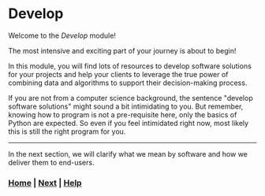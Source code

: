 # Develop

Welcome to the *Develop* module!

The most intensive and exciting part of your journey is about to begin!

In this module, you will find lots of resources to develop software 
solutions for your projects and help your clients to leverage the true power 
of combining data and algorithms to support their decision-making process.

If you are not from a computer science background, the sentence "develop 
software solutions" might sound a bit intimidating to you. But remember, 
knowing how to program is not a pre-requisite here, only the basics
of Python are expected. So even if you feel intimidated right now, most likely
this is still the right program for you.

------------------------------------------------------------------------------
In the next section, we will clarify what we mean by software and how we 
deliver them to end-users.

### [Home][home] | [Next][next] | [Help][help]

[home]: ../README.md
[next]: 1_web_apps/README.md
[help]: ../0_help/README.md
